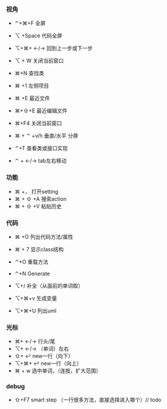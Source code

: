 ﻿
### 视角
+ ⌃+⌘+F  全屏
+ ⌥ +Space  代码全屏
+ ⌥+⌘+ ←/→  回到上一步或下一步
+ ⌥ + W  关闭当前窗口

+ ⌘+N    查找类
+ ⌘ +1   左侧项目
+ ⌘ +E   最近文件
+ ⌘+⇧+E  最近编辑文件

+ ⌘+F4   关闭当前窗口
+ ⌘ + ⌃ +v/h  垂直/水平 分屏

+ ⌃+T    查看类或接口实现
+ ⌃ + ←/→  tab左右移动
### 功能
+ ⌘ +， 打开setting
+ ⌘ + ⇧ +A  搜索action
+ ⌘ + ⇧ +V  粘贴历史

### 代码
+ ⌘ +O       列出代码方法/属性
+ ⌘ + 7      显示class结构
+ ⌃+O        重载方法
+ ⌃+N        Generate

+ ⌥+/        补全（从面前的单词取）
+ ⌥+⌘+v      生成变量
+ ⌥+⌘+U     列出uml

### 光标
+ ⌘+ ←/→     行头/尾
+ ⌥+ ←/→    （单词）左右
+ ⇧+ ↩︎      new一行（向下）
+ ⌥+⌘+ ↩︎    new一行（向上）
+ ⌘ + w     选中单词，（连按，扩大范围）

### debug
+ ⇧+F7    smart step （一行很多方法，直接选择进入哪个）// todo

